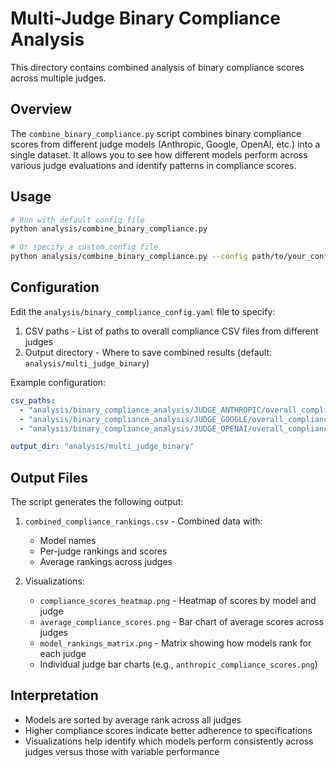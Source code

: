 # Multi-Judge Binary Compliance Analysis

This directory contains combined analysis of binary compliance scores across multiple judges.

## Overview

The `combine_binary_compliance.py` script combines binary compliance scores from different judge models (Anthropic, Google, OpenAI, etc.) into a single dataset. It allows you to see how different models perform across various judge evaluations and identify patterns in compliance scores.

## Usage

```bash
# Run with default config file
python analysis/combine_binary_compliance.py

# Or specify a custom config file
python analysis/combine_binary_compliance.py --config path/to/your_config.yaml
```

## Configuration

Edit the `analysis/binary_compliance_config.yaml` file to specify:

1. CSV paths - List of paths to overall compliance CSV files from different judges
2. Output directory - Where to save combined results (default: `analysis/multi_judge_binary`)

Example configuration:
```yaml
csv_paths:
  - "analysis/binary_compliance_analysis/JUDGE_ANTHROPIC/overall_compliance_gpt-4.1-2025-04-14_3-7-sonnet-20250219.csv"
  - "analysis/binary_compliance_analysis/JUDGE_GOOGLE/overall_compliance_gpt-4.1-2025-04-14_gemini-2.0-flash-001.csv"
  - "analysis/binary_compliance_analysis/JUDGE_OPENAI/overall_compliance_gpt-4.1-2025-04-14_gpt-4.1-2025-04-14.csv"

output_dir: "analysis/multi_judge_binary"
```

## Output Files

The script generates the following output:

1. `combined_compliance_rankings.csv` - Combined data with:
   - Model names
   - Per-judge rankings and scores
   - Average rankings across judges

2. Visualizations:
   - `compliance_scores_heatmap.png` - Heatmap of scores by model and judge
   - `average_compliance_scores.png` - Bar chart of average scores across judges
   - `model_rankings_matrix.png` - Matrix showing how models rank for each judge
   - Individual judge bar charts (e.g., `anthropic_compliance_scores.png`)

## Interpretation

- Models are sorted by average rank across all judges
- Higher compliance scores indicate better adherence to specifications
- Visualizations help identify which models perform consistently across judges versus those with variable performance
